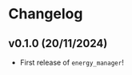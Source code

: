 # Changelog

<!--next-version-placeholder-->

## v0.1.0 (20/11/2024)

- First release of `energy_manager`!